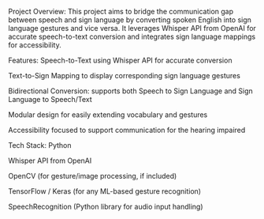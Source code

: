 Project Overview: 
This project aims to bridge the communication gap between speech and sign language by converting spoken English into sign language gestures and vice versa. It leverages Whisper API from OpenAI for accurate speech-to-text conversion and integrates sign language mappings for accessibility.

Features: 
Speech-to-Text using Whisper API for accurate conversion 

Text-to-Sign Mapping to display corresponding sign language gestures

Bidirectional Conversion: supports both Speech to Sign Language and Sign Language to Speech/Text

Modular design for easily extending vocabulary and gestures

Accessibility focused to support communication for the hearing impaired

Tech Stack: 
Python

Whisper API from OpenAI

OpenCV (for gesture/image processing, if included)

TensorFlow / Keras (for any ML-based gesture recognition)

SpeechRecognition (Python library for audio input handling)
